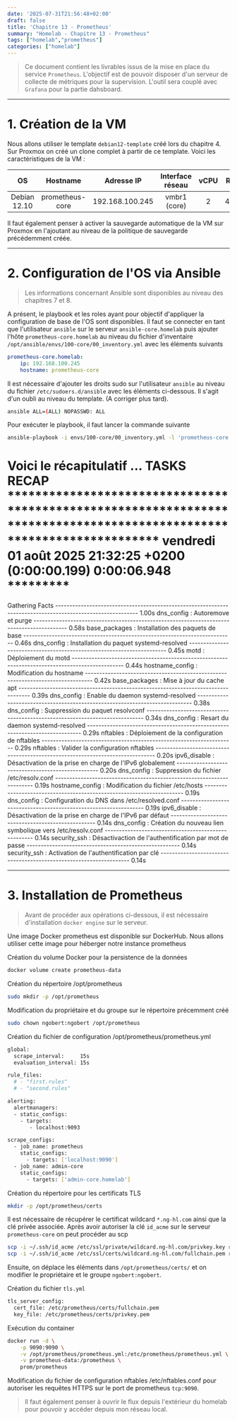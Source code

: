 ```yaml
---
date: '2025-07-31T21:56:48+02:00'
draft: false
title: 'Chapitre 13 - Prometheus'
summary: "Homelab - Chapitre 13 - Prometheus"
tags: ["homelab","prometheus"]
categories: ["homelab"]
---
```


> Ce document contient les livrables issus de la mise en place du service `Prometheus`. L'objectif est de pouvoir disposer d'un serveur de collecte de métriques pour la supervision. L'outil sera couplé avec `Grafana` pour la partie dahsboard.

---

# 1. Création de la VM

Nous allons utiliser le template `debian12-template` créé lors du chapitre 4. Sur Proxmox on créé un clone complet à partir de ce template. Voici les caractéristiques de la VM :

| OS      | Hostname     | Adresse IP | Interface réseau | vCPU    | RAM   | Stockage
|:-:    |:-:    |:-:    |:-:    |:-:    |:-:    |:-:
| Debian 12.10     | prometheus-core      | 192.168.100.245    | vmbr1 (core)    | 2     | 4096   | 20Gio

Il faut également penser à activer la sauvegarde automatique de la VM sur Proxmox en l'ajoutant au niveau de la politique de sauvegarde précédemment créée.

---

# 2. Configuration de l'OS via Ansible

> Les informations concernant Ansible sont disponibles au niveau des chapitres 7 et 8.

A présent, le playbook et les roles ayant pour objectif d'appliquer la configuration de base de l'OS sont disponibles. Il faut se connecter en tant que l'utilisateur `ansible` sur le serveur `ansible-core.homelab` puis ajouter l'hôte `prometheus-core.homelab` au niveau du fichier d'inventaire `/opt/ansible/envs/100-core/00_inventory.yml` avec les éléments suivants

```yml
prometheus-core.homelab:
    ip: 192.168.100.245
    hostname: prometheus-core
```

Il est nécessaire d'ajouter les droits sudo sur l'utilisateur `ansible` au niveau du fichier `/etc/sudoers.d/ansible` avec les éléments ci-dessous. Il s'agit d'un oubli au niveau du template. (A corriger plus tard).

```bash
ansible ALL=(ALL) NOPASSWD: ALL
```

Pour exécuter le playbook, il faut lancer la commande suivante

```bash
ansible-playbook -i envs/100-core/00_inventory.yml -l 'prometheus-core.homelab,' playbooks/00_config_vm.yml
```

Voici le récapitulatif
...
TASKS RECAP **********************************************************************************************************************
vendredi 01 août 2025  21:32:25 +0200 (0:00:00.199)       0:00:06.948 ********* 
=============================================================================== 
Gathering Facts ----------------------------------------------------------------------------------------------------------- 1.00s
dns_config : Autoremove et purge ------------------------------------------------------------------------------------------ 0.58s
base_packages : Installation des paquets de base -------------------------------------------------------------------------- 0.46s
dns_config : Installation du paquet systemd-resolved ---------------------------------------------------------------------- 0.45s
motd : Déploiement du motd ------------------------------------------------------------------------------------------------ 0.44s
hostname_config : Modification du hostname -------------------------------------------------------------------------------- 0.42s
base_packages : Mise à jour du cache apt ---------------------------------------------------------------------------------- 0.39s
dns_config : Enable du daemon systemd-resolved ---------------------------------------------------------------------------- 0.38s
dns_config : Suppression du paquet resolvconf ----------------------------------------------------------------------------- 0.34s
dns_config : Resart du daemon systemd-resolved ---------------------------------------------------------------------------- 0.29s
nftables : Déploiement de la configuration de nftables -------------------------------------------------------------------- 0.29s
nftables : Valider la configuration nftables ------------------------------------------------------------------------------ 0.20s
ipv6_disable : Désactivation de la prise en charge de l'IPv6 globalement -------------------------------------------------- 0.20s
dns_config : Suppression du fichier /etc/resolv.conf ---------------------------------------------------------------------- 0.19s
hostname_config : Modification du fichier /etc/hosts ---------------------------------------------------------------------- 0.19s
dns_config : Configuration du DNS dans /etc/resolved.conf ----------------------------------------------------------------- 0.19s
ipv6_disable : Désactivation de la prise en charge de l'IPv6 par défaut --------------------------------------------------- 0.14s
dns_config : Création du nouveau lien symbolique vers /etc/resolv.conf ---------------------------------------------------- 0.14s
security_ssh : Désactivaction de l'authentification par mot de passe ------------------------------------------------------ 0.14s
security_ssh : Activation de l'authentification par clé ------------------------------------------------------------------- 0.14s

---

# 3. Installation de Prometheus

> Avant de procéder aux opérations ci-dessous, il est nécessaire d'installation `docker engine` sur le serveur.

Une image Docker prometheus est disponible sur DockerHub. Nous allons utiliser cette image pour héberger notre instance prometheus

Création du volume Docker pour la persistence de la données

```bash
docker volume create prometheus-data
```

Création du répertoire /opt/prometheus

```bash
sudo mkdir -p /opt/prometheus
```

Modification du propriétaire et du groupe sur le répertoire précemment créé

```bash
sudo chown ngobert:ngobert /opt/prometheus
```

Création du fichier de configuration /opt/prometheus/prometheus.yml

```bash
global:
  scrape_interval:     15s
  evaluation_interval: 15s

rule_files:
  # - "first.rules"
  # - "second.rules"

alerting:
  alertmanagers:
  - static_configs:
    - targets:
       - localhost:9093

scrape_configs:
  - job_name: prometheus
    static_configs:
      - targets: ['localhost:9090']
  - job_name: admin-core
    static_configs:
      - targets: ['admin-core.homelab']
```

Création du répertoire pour les certificats TLS

```bash
mkdir -p /opt/prometheus/certs
```

Il est nécessaire de récupérer le certificat wildcard `*.ng-hl.com` ainsi que la clé privée associée. Après avoir autoriser la clé `id_acme` sur le serveur `prometheus-core` on peut procéder au scp

```bash
scp -i ~/.ssh/id_acme /etc/ssl/private/wildcard.ng-hl.com/privkey.key root@prometheus-core.homelab:/tmp/
scp -i ~/.ssh/id_acme /etc/ssl/certs/wildcard.ng-hl.com/fullchain.pem root@prometheus-core.homelab:/tmp/
```

Ensuite, on déplace les éléments dans `/opt/prometheus/certs/` et on modifier le propriétaire et le groupe `ngobert:ngobert`.

Création du fichier `tls.yml`

```bash
tls_server_config:
  cert_file: /etc/prometheus/certs/fullchain.pem
  key_file: /etc/prometheus/certs/privkey.pem
```

Exécution du container

```bash
docker run -d \
    -p 9090:9090 \
    -v /opt/prometheus/prometheus.yml:/etc/prometheus/prometheus.yml \
    -v prometheus-data:/prometheus \
    prom/prometheus
```

Modification du fichier de configuration nftables /etc/nftables.conf pour autoriser les requêtes HTTPS sur le port de prometheus `tcp:9090`.

> Il faut également penser à ouvrir le flux depuis l'extérieur du homelab pour pouvoir y accéder depuis mon réseau local.